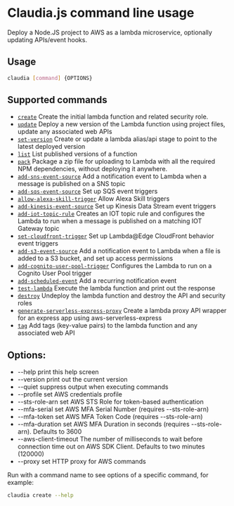 # Claudia.js command line usage

Deploy a Node.JS project to AWS as a lambda microservice, optionally updating APIs/event hooks.

## Usage
```bash
claudia [command] {OPTIONS}
```

## Supported commands

* [`create`](create.md) Create the initial lambda function and related security role.
* [`update`](update.md) Deploy a new version of the Lambda function using project files, update any associated web APIs
* [`set-version`](set-version.md) Create or update a lambda alias/api stage to point to the latest deployed version
* [`list`](list.md) List published versions of a function
* [`pack`](pack.md) Package a zip file for uploading to Lambda with all the required NPM dependencies, without deploying it anywhere.
* [`add-sns-event-source`](add-sns-event-source.md) Add a notification event to Lambda when a message is published on a SNS topic
* [`add-sqs-event-source`](add-sqs-event-source.md) Set up SQS event triggers
* [`allow-alexa-skill-trigger`](allow-alexa-skill-trigger.md) Allow Alexa Skill triggers
* [`add-kinesis-event-source`](add-kinesis-event-source.md) Set up Kinesis Data Stream event triggers
* [`add-iot-topic-rule`](add-iot-topic-rule.md) Creates an IOT topic rule and configures the Lambda to run when a message is published on a matching IOT Gateway topic
* [`set-cloudfront-trigger`](set-cloudfront-trigger.md) Set up Lambda@Edge CloudFront behavior event triggers
* [`add-s3-event-source`](add-s3-event-source.md) Add a notification event to Lambda when a file is added to a S3 bucket, and set up access permissions
* [`add-cognito-user-pool-trigger`](add-cognito-user-pool-trigger.md) Configures the Lambda to run on a Cognito User Pool trigger
* [`add-scheduled-event`](add-scheduled-event.md) Add a recurring notification event
* [`test-lambda`](test-lambda.md) Execute the lambda function and print out the response
* [`destroy`](destroy.md) Undeploy the lambda function and destroy the API and security roles
* [`generate-serverless-express-proxy`](generate-serverless-express-proxy.md) Create a lambda proxy API wrapper for an express app using aws-serverless-express
* [`tag`](tag.md) Add tags (key-value pairs) to the lambda function and any associated web API

## Options:

 * --help               print this help screen
 * --version            print out the current version
 * --quiet              suppress output when executing commands
 * --profile            set AWS credentials profile
 * --sts-role-arn       set AWS STS Role for token-based authentication
 * --mfa-serial         set AWS MFA Serial Number (requires --sts-role-arn)
 * --mfa-token          set AWS MFA Token Code (requires --sts-role-arn)
 * --mfa-duration       set AWS MFA Duration in seconds (requires --sts-role-arn). Defaults to 3600
 * --aws-client-timeout The number of milliseconds to wait before connection time out on AWS SDK Client. Defaults to two minutes (120000)
 * --proxy              set HTTP proxy for AWS commands

Run with a command name to see options of a specific command, for example:
```bash
claudia create --help
```
